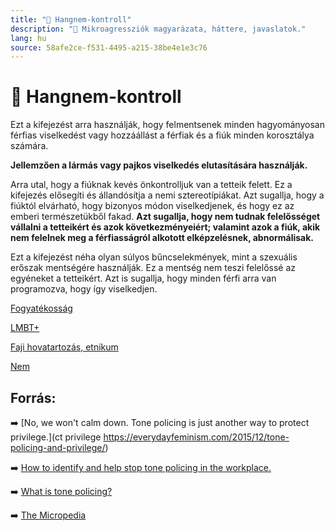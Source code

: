 ```yaml
---
title: "🚫 Hangnem-kontroll"
description: "🚫 Mikroagressziók magyarázata, háttere, javaslatok."
lang: hu
source: 58afe2ce-f531-4495-a215-38be4e1e3c76
---
```


<div class="wiki-content agression-title">

# 🚫 Hangnem-kontroll

Ezt a kifejezést arra használják, hogy felmentsenek minden hagyományosan férfias viselkedést vagy hozzáállást a férfiak és a fiúk minden korosztálya számára.

**Jellemzően a lármás vagy pajkos viselkedés elutasítására használják.**

Arra utal, hogy a fiúknak kevés önkontrolljuk van a tetteik felett. Ez a kifejezés elősegíti és állandósítja a nemi sztereotípiákat. Azt sugallja, hogy a fiúktól elvárható, hogy bizonyos módon viselkedjenek, és hogy ez az emberi természetükből fakad. **Azt sugallja, hogy nem tudnak felelősséget vállalni a tetteikért és azok következményeiért; valamint azok a fiúk, akik nem felelnek meg a férfiasságról alkotott elképzelésnek, abnormálisak.**

Ezt a kifejezést néha olyan súlyos bűncselekmények, mint a szexuális erőszak mentségére használják. Ez a mentség nem teszi felelőssé az egyéneket a tetteikért. Azt is sugallja, hogy minden férfi arra van programozva, hogy így viselkedjen.


<div class="categories">

[Fogyatékosság](/#/entry?id=fogyatekossag)

[LMBT+](/#/entry?id=lmbt)

[Faji hovatartozás, etnikum](/#/entry?id=faji-hovatartozas-etnikum)

[Nem](/#/entry?id=nem)

</div>

## Forrás:

➡️ [No, we won't calm down. Tone policing is just another way to protect privilege.](ct privilege https://everydayfeminism.com/2015/12/tone-policing-and-privilege/)

➡️ [How to identify and help stop tone policing in the workplace.](https://www.businessinsider.com/how-to-identify-and-help-stop-tone-policing-in-workplace-2020-8)

➡️ [What is tone policing?](https://www.purewow.com/wellness/what-is-tone-policing)

➡️ [The Micropedia](https://www.themicropedia.org/)


</div>